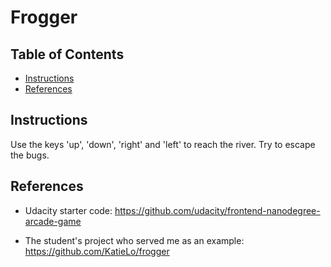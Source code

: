 # Frogger

## Table of Contents

* [Instructions](#instructions)
* [References](#references)


## Instructions

Use the keys 'up', 'down', 'right' and 'left' to reach the river. Try to escape the bugs.


## References

* Udacity starter code: https://github.com/udacity/frontend-nanodegree-arcade-game

* The student's project who served me as an example: https://github.com/KatieLo/frogger
